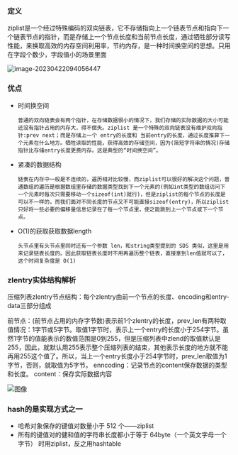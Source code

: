 ### 定义

ziplist是一个经过特殊编码的双向链表，它不存储指向上一个链表节点和指向下一个链表节点的指针，而是存储上一个节点长度和当前节点长度，通过牺牲部分读写性能，来换取高效的内存空间利用率，节约内存，是一种时间换空间的思想。只用在字段个数少，字段值小的场景里面

![image-20230422094056447](C:\Users\Administrator\AppData\Roaming\Typora\typora-user-images\image-20230422094056447.png)

### 优点

- 时间换空间

  ```
  普通的双向链表会有两个指针，在存储数据很小的情况下，我们存储的实际数据的大小可能还没有指针占用的内存大，得不偿失。ziplist 是一个特殊的双向链表没有维护双向指针:prev next；而是存储上一个 entry的长度和 当前entry的长度，通过长度推算下一个元素在什么地方。牺牲读取的性能，获得高效的存储空间，因为(简短字符串的情况)存储指针比存储entry长度更费内存。这是典型的“时间换空间”。
  ```

- 紧凑的数据结构

  ```
  链表在内存中一般是不连续的，遍历相对比较慢，而ziplist可以很好的解决这个问题，普通数组的遍历是根据数组里存储的数据类型找到下一个元素的(例如int类型的数组访问下一个元素时每次只需要移动一个sizeof(int)就行)，但是ziplist的每个节点的长度是可以不一样的，而我们面对不同长度的节点又不可能直接sizeof(entry)，所以ziplist只好将一些必要的偏移量信息记录在了每一个节点里，使之能跳到上一个节点或下一个节点。
  ```

- O(1)的获取获取数据length

  ```
  头节点里有头节点里同时还有一个参数 len，和string类型提到的 SDS 类似，这里是用来记录链表长度的。因此获取链表长度时不用再遍历整个链表，直接拿到len值就可以了，这个时间复杂度是 O(1)
  ```

### zlentry实体结构解析

压缩列表zlentry节点结构：每个zlentry由前一个节点的长度、encoding和entry-data三部分组成

前节点：(前节点占用的内存字节数)表示前1个zlentry的长度，prev_len有两种取值情况：1字节或5字节。取值1字节时，表示上一个entry的长度小于254字节。虽然1字节的值能表示的数值范围是0到255，但是压缩列表中zlend的取值默认是255，因此，就默认用255表示整个压缩列表的结束，其他表示长度的地方就不能再用255这个值了。所以，当上一个entry长度小于254字节时，prev_len取值为1字节，否则，就取值为5字节。
enncoding：记录节点的content保存数据的类型和长度。
content：保存实际数据内容

![图像](E:\思维导图\图像.png)

### hash的是实现方式之一

- 哈希对象保存的键值对数量小于 512 个——ziplist
- 所有的键值对的健和值的字符串长度都小于等于 64byte（一个英文字母一个字节） 时用ziplist，反之用hashtable